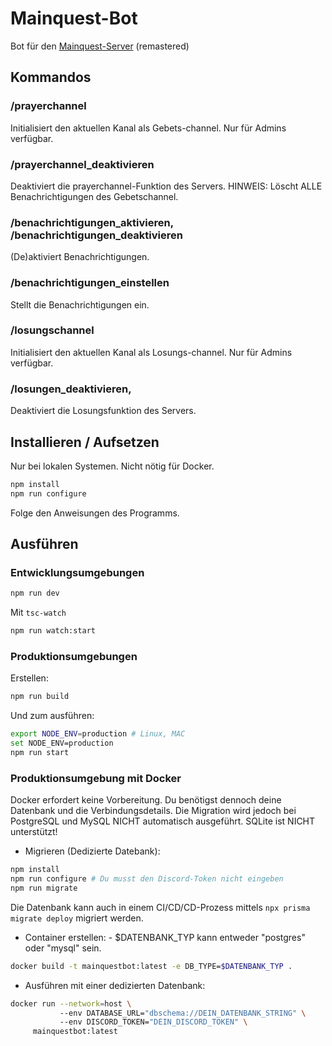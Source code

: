 # Mainquest-Bot

Bot für den [Mainquest-Server](https://mainquest.org) (remastered)

## Kommandos

### /prayerchannel

Initialisiert den aktuellen Kanal als Gebets-channel. Nur für Admins verfügbar.

### /prayerchannel_deaktivieren

Deaktiviert die prayerchannel-Funktion des Servers. HINWEIS: Löscht ALLE Benachrichtigungen des Gebetschannel.

### /benachrichtigungen_aktivieren, /benachrichtigungen_deaktivieren

(De)aktiviert Benachrichtigungen.

### /benachrichtigungen_einstellen

Stellt die Benachrichtigungen ein.

### /losungschannel

Initialisiert den aktuellen Kanal als Losungs-channel. Nur für Admins verfügbar.

### /losungen_deaktivieren, 

Deaktiviert die Losungsfunktion des Servers.

## Installieren / Aufsetzen

Nur bei lokalen Systemen. Nicht nötig für Docker.

```sh
npm install
npm run configure
```

Folge den Anweisungen des Programms.

## Ausführen

### Entwicklungsumgebungen

```sh
npm run dev
```

Mit `tsc-watch`

```sh
npm run watch:start
```

### Produktionsumgebungen

Erstellen:

```sh
npm run build
```

Und zum ausführen:

```sh
export NODE_ENV=production # Linux, MAC
set NODE_ENV=production
npm run start
```

### Produktionsumgebung mit Docker

Docker erfordert keine Vorbereitung.
Du benötigst dennoch deine Datenbank und die Verbindungsdetails.
Die Migration wird jedoch bei PostgreSQL und MySQL NICHT automatisch ausgeführt.
SQLite ist NICHT unterstützt!

- Migrieren (Dedizierte Datebank):

```sh
npm install
npm run configure # Du musst den Discord-Token nicht eingeben
npm run migrate
```

Die Datenbank kann auch in einem CI/CD/CD-Prozess mittels `npx prisma migrate deploy` migriert werden.

- Container erstellen:
      - $DATENBANK_TYP kann entweder "postgres" oder "mysql" sein.

```sh
docker build -t mainquestbot:latest -e DB_TYPE=$DATENBANK_TYP .
```

- Ausführen mit einer dedizierten Datenbank:

```sh
docker run --network=host \ 
           --env DATABASE_URL="dbschema://DEIN_DATENBANK_STRING" \ 
           --env DISCORD_TOKEN="DEIN_DISCORD_TOKEN" \
     mainquestbot:latest
```
